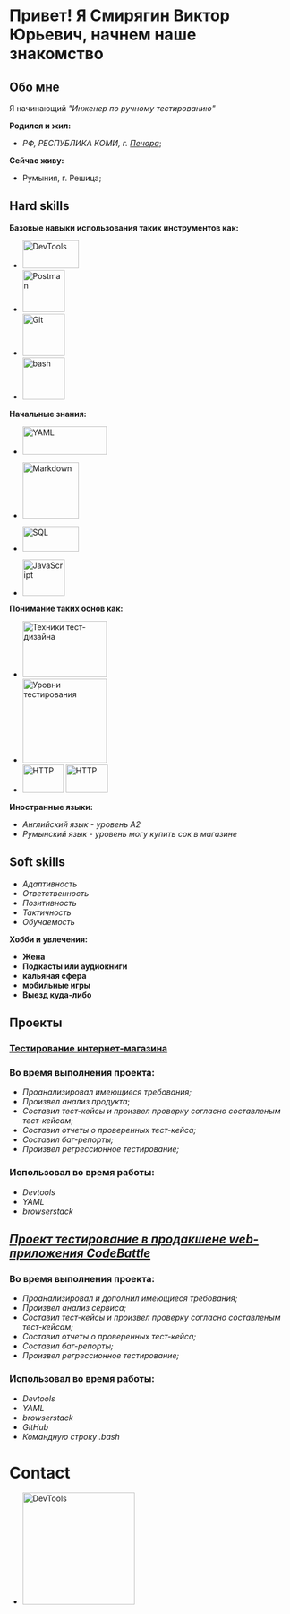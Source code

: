 # Привет! Я Смирягин Виктор Юрьевич, начнем наше знакомство

## Обо мне

Я начинающий *"Инженер по ручному тестированию"* 

**Родился и жил:** 
- *РФ, РЕСПУБЛИКА КОМИ, г. [Печора](https://eho.tb.ru/pechora-komi-republic)*;

**Сейчас живу:**
- Румыния, г. Решица;

## Hard skills

**Базовые навыки использования таких инструментов как:**
* <img src="https://media.giphy.com/media/v1.Y2lkPTc5MGI3NjExNGJxNG93c2g0ZXdmbWxhd3lnOWN5M2hyN3Y5Zjgza2F4MWFxMm1qaCZlcD12MV9pbnRlcm5hbF9naWZfYnlfaWQmY3Q9Zw/pYm7AoJQAU2WEaYbGm/giphy.gif" width="100" height="50" alt="DevTools"></a> **[](https://developer.chrome.com/docs/devtools/)**
* <img src="https://media4.giphy.com/media/v1.Y2lkPTc5MGI3NjExMGUzNGt0dW81Y256a25taXdlZGh2NnBzeDgzeWV3YnZsZW9qbnlvaCZlcD12MV9pbnRlcm5hbF9naWZfYnlfaWQmY3Q9Zw/SDVYTimxoFjb3jNrCa/giphy.gif" width="75" height="75" alt="Postman"></a> [](https://www.postman.com/)
* <img src="https://media.giphy.com/media/kH6CqYiquZawmU1HI6/giphy.gif" width="75" height="75" alt="Git"></a> [](https://git-scm.com/)
* <img src="https://media.giphy.com/media/v1.Y2lkPTc5MGI3NjExaXVsN2Rmazh1c3k2ZjFoMml6aTBldmtweWZmbGgyN2NieDZyOHptbiZlcD12MV9pbnRlcm5hbF9naWZfYnlfaWQmY3Q9Zw/jzfrXN8CKlFFc8ZqMl/giphy.gif" width="75" height="75" alt="bash"></a> [](https://www.gnu.org/software/bash/)

**Начальные знания:**
* <img src="https://media.giphy.com/media/v1.Y2lkPTc5MGI3NjExYWM2eGFmYWpwejZlaW1lcTF4djh2Nmh4YWVwd3l4MWIzeTJiOHZ0aiZlcD12MV9pbnRlcm5hbF9naWZfYnlfaWQmY3Q9Zw/1mojRBWmxP3NFSpqD3/giphy.gif" width="150" height="50" alt="YAML"></a> [](https://yaml.org/)
* <img src="https://media4.giphy.com/media/v1.Y2lkPTc5MGI3NjExN3RqcHMxZ2FsdXhicTR6a3p0dGlvMmtvdzd1YTBqdzQwcjR4ZjcxNSZlcD12MV9pbnRlcm5hbF9naWZfYnlfaWQmY3Q9Zw/jgyZKMOe3Eg3UcSr7T/giphy.gif" width="100" height="100" alt="Markdown"></a> [](https://www.markdownguide.org/)

* <img src="https://media.giphy.com/media/v1.Y2lkPTc5MGI3NjExMm5saGduODN2djVkc3FoNWswdGw1MXU2bHBsaTI2cmJ2cm5zdXN0bSZlcD12MV9pbnRlcm5hbF9naWZfYnlfaWQmY3Q9Zw/C3Owc2NuVw7qCK4YWo/giphy.gif" width="100" height="45" alt="SQL"></a> [](https://www.sqltutorial.org/)
* <img src="https://media.giphy.com/media/ln7z2eWriiQAllfVcn/giphy.gif" width="75" height="65" alt="JavaScript"></a> [](https://developer.mozilla.org/en-US/docs/Web/JavaScript)

**Понимание таких основ как:**
* <img src="https://media.giphy.com/media/v1.Y2lkPTc5MGI3NjExeHZid2RsbWhyMDkyZm9lZXptYWRwbTVjcnpmcnJubGxkamZ4bHBhZCZlcD12MV9pbnRlcm5hbF9naWZfYnlfaWQmY3Q9Zw/s8xihxy3xryJFVNN8h/giphy.gif" width="150" height="100" alt="Техники тест-дизайна"></a> [](https://www.guru99.com/software-testing-techniques.html)
* <img src="https://media2.giphy.com/media/v1.Y2lkPTc5MGI3NjExbzUzNWNiemw3a2c5ZzE0aTZmbmExdHZtZmdqbWJkeXdqZGs3czJheiZlcD12MV9pbnRlcm5hbF9naWZfYnlfaWQmY3Q9Zw/wXGV6LuDyCOgmecegJ/giphy.gif" width="150" height="150" alt="Уровни тестирования"></a> [](https://www.guru99.com/software-testing-pyramid.html)
* <img src="https://media4.giphy.com/media/v1.Y2lkPTc5MGI3NjExejBtdG5mcWV1b3NxZHJ5YW52bWF0dDkwNTZ3bmwzc2IzengxZ3dwbiZlcD12MV9pbnRlcm5hbF9naWZfYnlfaWQmY3Q9Zw/aII1MqL55skdd1sdul/giphy.gif" width="73" height="50" alt="HTTP"></a> [](https://developer.mozilla.org/en-US/docs/Web/HTTP)
<img src="https://media2.giphy.com/media/v1.Y2lkPTc5MGI3NjExd3NzZHlqdzFhajB1Yjhsb3BtamN1Y3llZmlrbHlwa2hjbWEwcDRtZSZlcD12MV9pbnRlcm5hbF9naWZfYnlfaWQmY3Q9Zw/aN3fE65ZEvqdYZjbeV/giphy.gif" width="75" height="50" alt="HTTP"></a> [](https://developer.mozilla.org/en-US/docs/Web/HTTP)

**Иностранные языки:**
* *Английский язык - уровень A2*
* *Румынский язык - уровень могу купить сок в магазине*

## Soft skills
* *Адаптивность*
* *Ответственность*
* *Позитивность*
* *Тактичность*
* *Обучаемость*

**Хобби и увлечения:**
* **Жена**
* **Подкасты или аудиокниги**
* **кальяная сфера**
* **мобильные игры**
* **Выезд куда-либо**

## Проекты

### [Тестирование интернет-магазина](https://github.com/ViktorSmiryagin/qa-engineer-project-84)

### Во время выполнения проекта:
* *Проанализировал имеющиеся требования;*
* *Произвел анализ продукта*;
* *Составил тест-кейсы и произвел проверку согласно составленым тест-кейсам*;
* *Составил отчеты о проверенных тест-кейса;*
* *Cоставил баг-репорты;*
* *Произвел регрессионное тестирование;*

### Использовал во время работы:
* *Devtools*
* *YAML*
* *browserstack*

## [*Проект тестирование в продакшене web-приложения CodeBattle*](https://github.com/ViktorSmiryagin/qa-engineer-project-85)
### Во время выполнения проекта:
* *Проанализировал и дополнил имеющиеся требования;*
* *Произвел анализ сервиса;*
* *Составил тест-кейсы и произвел проверку согласно составленым тест-кейсам;*
* *Составил отчеты о проверенных тест-кейса;*
* *Cоставил баг-репорты;*
* *Произвел регрессионное тестирование;*

### Использовал во время работы:
* *Devtools*
* *YAML*
* *browserstack*    
* *GitHub*
* *Командную строку .bash*


# Contact
* <a href="https://t.me/EA7Owner"><img src="https://media.giphy.com/media/v1.Y2lkPTc5MGI3NjExYzY2cTNvZmtocXZlZ3Zlbmx2MGlkM2tnM2N5MzM5MjBsMTA4bGVmYiZlcD12MV9pbnRlcm5hbF9naWZfYnlfaWQmY3Q9Zw/B37K3NPl4agREywDq8/giphy.gif" width="200" height="200" alt="DevTools"></a> [](https://t.me/EA7Owner)
